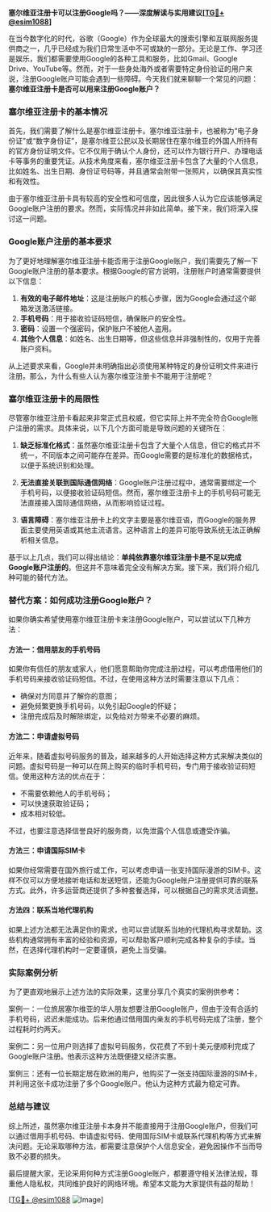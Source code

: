 **塞尔维亚注册卡可以注册Google吗？——深度解读与实用建议[[TG💪+ @esim1088](https://t.me/s/esim1088)]**

在当今数字化的时代，谷歌（Google）作为全球最大的搜索引擎和互联网服务提供商之一，几乎已经成为我们日常生活中不可或缺的一部分。无论是工作、学习还是娱乐，我们都需要使用Google的各种工具和服务，比如Gmail、Google Drive、YouTube等。然而，对于一些身处海外或者需要特定身份验证的用户来说，注册Google账户可能会遇到一些障碍。今天我们就来聊聊一个常见的问题：**塞尔维亚注册卡是否可以用来注册Google账户？**

### 塞尔维亚注册卡的基本情况

首先，我们需要了解什么是塞尔维亚注册卡。塞尔维亚注册卡，也被称为“电子身份证”或“数字身份证”，是塞尔维亚公民以及长期居住在塞尔维亚的外国人所持有的官方身份证明文件。它不仅用于确认个人身份，还可以作为银行开户、办理电话卡等事务的重要凭证。从技术角度来看，塞尔维亚注册卡包含了大量的个人信息，比如姓名、出生日期、身份证号码等，并且通常会附带一张照片，以确保其真实性和有效性。

由于塞尔维亚注册卡具有较高的安全性和可信度，因此很多人认为它应该能够满足Google账户注册的要求。然而，实际情况并非如此简单。接下来，我们将深入探讨这一问题。

### Google账户注册的基本要求

为了更好地理解塞尔维亚注册卡能否用于注册Google账户，我们需要先了解一下Google账户注册的基本要求。根据Google的官方说明，注册账户时通常需要提供以下信息：

1. **有效的电子邮件地址**：这是注册账户的核心步骤，因为Google会通过这个邮箱发送激活链接。
2. **手机号码**：用于接收验证码短信，确保账户的安全性。
3. **密码**：设置一个强密码，保护账户不被他人盗用。
4. **其他个人信息**：如姓名、出生日期等，但这些信息并非强制性的，仅用于完善账户资料。

从上述要求来看，Google并未明确指出必须使用某种特定的身份证明文件来进行注册。那么，为什么有些人认为塞尔维亚注册卡不能用于注册呢？

### 塞尔维亚注册卡的局限性

尽管塞尔维亚注册卡看起来非常正式且权威，但它实际上并不完全符合Google账户注册的需求。具体来说，以下几个方面可能是导致问题的关键所在：

1. **缺乏标准化格式**：虽然塞尔维亚注册卡包含了大量个人信息，但它的格式并不统一，不同版本之间可能存在差异。而Google需要的是标准化的数据格式，以便于系统识别和处理。
   
2. **无法直接关联到国际通信网络**：Google账户注册过程中，通常需要绑定一个手机号码，以便接收验证码短信。然而，塞尔维亚注册卡上的手机号码可能无法直接接入国际通信网络，从而影响验证过程。

3. **语言障碍**：塞尔维亚注册卡上的文字主要是塞尔维亚语，而Google的服务界面主要使用英语或其他主流语言。这种语言上的差异可能导致系统无法正确解析相关信息。

基于以上几点，我们可以得出结论：**单纯依靠塞尔维亚注册卡是不足以完成Google账户注册的**。但这并不意味着完全没有解决方案。接下来，我们将介绍几种可能的替代方法。

### 替代方案：如何成功注册Google账户？

如果你确实希望使用塞尔维亚注册卡来注册Google账户，可以尝试以下几种方法：

#### 方法一：借用朋友的手机号码

如果你有信任的朋友或家人，他们愿意帮助你完成注册过程，可以考虑借用他们的手机号码来接收验证码短信。不过，在使用这种方法时需要注意以下几点：

- 确保对方同意并了解你的意图；
- 避免频繁更换手机号码，以免引起Google的怀疑；
- 注册完成后及时解除绑定，以免给对方带来不必要的麻烦。

#### 方法二：申请虚拟号码

近年来，随着虚拟号码服务的普及，越来越多的人开始选择这种方式来解决类似的问题。虚拟号码是一种可以在网上购买的临时手机号码，专门用于接收验证码短信。使用这种方法的优点在于：

- 不需要依赖他人的手机号码；
- 可以快速获取验证码；
- 成本相对较低。

不过，也要注意选择信誉良好的服务商，以免泄露个人信息或遭受诈骗。

#### 方法三：申请国际SIM卡

如果你经常需要在国外旅行或工作，可以考虑申请一张支持国际漫游的SIM卡。这样不仅可以方便地接听电话和发送短信，还能为Google账户注册提供可靠的联系方式。此外，许多运营商还提供了多种套餐选择，可以根据自己的需求灵活调整。

#### 方法四：联系当地代理机构

如果上述方法都无法满足你的需求，也可以尝试联系当地的代理机构寻求帮助。这些机构通常拥有丰富的经验和资源，可以帮助客户顺利完成各种复杂的手续。当然，在选择代理机构时一定要谨慎，避免上当受骗。

### 实际案例分析

为了更直观地展示上述方法的实际效果，这里分享几个真实的案例供参考：

案例一：一位旅居塞尔维亚的华人朋友想要注册Google账户，但由于没有合适的手机号码，迟迟未能成功。后来他通过借用国内亲友的手机号码完成了注册，整个过程耗时约两天。

案例二：另一位用户则选择了虚拟号码服务，仅花费了不到十美元便顺利完成了Google账户注册。他表示这种方法既便捷又经济实惠。

案例三：还有一位长期定居在欧洲的用户，他购买了一张支持国际漫游的SIM卡，并利用这张卡成功注册了多个Google账户。他认为这种方式最为稳定可靠。

### 总结与建议

综上所述，虽然塞尔维亚注册卡本身并不能直接用于注册Google账户，但我们可以通过借用手机号码、申请虚拟号码、使用国际SIM卡或联系代理机构等方式来解决问题。无论采取哪种方法，都需要注意保护个人信息安全，避免因操作不当而导致不必要的损失。

最后提醒大家，无论采用何种方式注册Google账户，都要遵守相关法律法规，尊重他人隐私权，共同维护良好的网络环境。希望本文能为大家提供有益的帮助！

[[TG💪+ @esim1088](https://t.me/s/esim1088) ![Image](https://i.postimg.cc/4NQfJmqS/Snipaste-2025-05-13-00-14-12.png)]